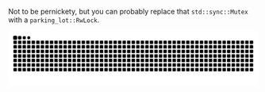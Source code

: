 Not to be pernickety, but you can probably replace that `std::sync::Mutex` with a `parking_lot::RwLock`.

<picture>
  <source media="(prefers-color-scheme: dark)" srcset="https://raw.githubusercontent.com/malted/malted/output/snake-dark.svg">
  <source media="(prefers-color-scheme: light)" srcset="https://raw.githubusercontent.com/malted/malted/output/snake.svg">
  <img alt="github contribution grid snake animation" src="https://raw.githubusercontent.com/malted/malted/output/snake.svg">
</picture>

